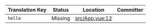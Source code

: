 | Translation Key | Status | Location | Committer |
|-----------------|--------|----------|-----------|
| `hello` | Missing | [src/App.vue:12](https://github.com/staging-gh-org/testRepo/blob/29f24cb13db91edc3a481663b74bd8323617b282/src/App.vue#L12) |  |
